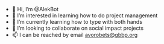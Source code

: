 - 👋 Hi, I’m @AlekBot
- 👀 I’m interested in learning how to do project management 
- 🌱 I’m currently learning how to type with both hands
- 💞️ I’m looking to collaborate on social impact projects 
- 📫 I can be reached by email avorobets@gbbp.org

<!---
AlekBot/AlekBot is a ✨ special ✨ repository because its `README.md` (this file) appears on your GitHub profile.
You can click the Preview link to take a look at your changes.
--->
